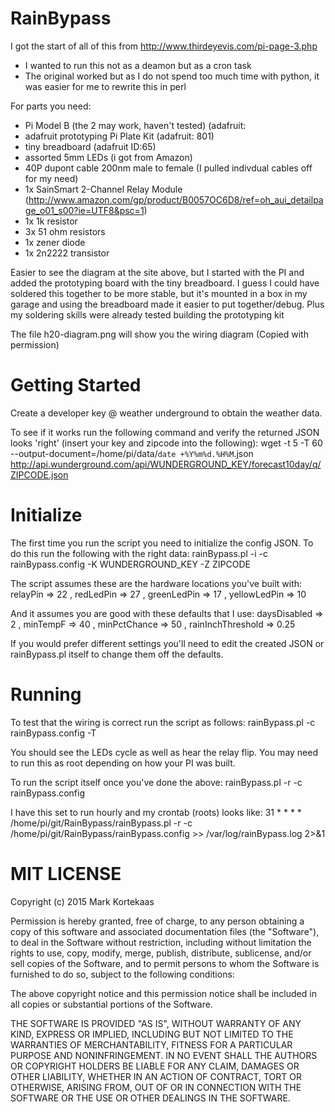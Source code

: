 RainBypass
==========

I got the start of all of this from
http://www.thirdeyevis.com/pi-page-3.php 
- I wanted to run this not as a deamon but as a cron task 
- The original worked but as I do not spend too much time with python,
  it was easier for me to rewrite this in perl

For parts you need:
- Pi Model B (the 2 may work, haven't tested) (adafruit: 
- adafruit prototyping Pi Plate Kit (adafruit: 801)
- tiny breadboard (adafruit ID:65)
- assorted 5mm LEDs (i got from Amazon)
- 40P dupont cable 200nm male to female (I pulled indivdual cables off for my need)
- 1x SainSmart 2-Channel Relay Module (http://www.amazon.com/gp/product/B0057OC6D8/ref=oh_aui_detailpage_o01_s00?ie=UTF8&psc=1) 
- 1x 1k resistor
- 3x 51 ohm resistors
- 1x zener diode
- 1x 2n2222 transistor

Easier to see the diagram at the site above, but I started with the PI and
added the prototyping board with the tiny breadboard. I guess I could have
soldered this together to be more stable, but it's mounted in a box in my
garage and using the breadboard made it easier to put together/debug. Plus
my soldering skills were already tested building the prototyping kit

The file h20-diagram.png will show you the wiring diagram (Copied with
permission)

# Getting Started

Create a developer key @ weather underground to obtain the weather data.

To see if it works run the following command and verify the returned JSON
looks 'right' (insert your key and zipcode into the following):
wget -t 5 -T 60 --output-document=/home/pi/data/`date +%Y%m%d.%H%M`.json \
http://api.wunderground.com/api/WUNDERGROUND_KEY/forecast10day/q/ZIPCODE.json

# Initialize

The first time you run the script you need to initialize the config JSON.
To do this run the following with the right data:
rainBypass.pl -i -c rainBypass.config -K WUNDERGROUND_KEY -Z ZIPCODE

The script assumes these are the hardware locations you've built with:
                        relayPin => 22 ,
                        redLedPin => 27 ,
                        greenLedPin => 17 ,
                        yellowLedPin => 10 

And it assumes you are good with these defaults that I use:
                        daysDisabled => 2 ,
                        minTempF => 40 ,
                        minPctChance => 50 ,
                        rainInchThreshold => 0.25 

If you would prefer different settings you'll need to edit the created JSON
or rainBypass.pl itself to change them off the defaults.

# Running

To test that the wiring is correct run the script as follows:
rainBypass.pl -c rainBypass.config -T

You should see the LEDs cycle as well as hear the relay flip. You may need to
run this as root depending on how your PI was built.

To run the script itself once you've done the above:
rainBypass.pl -r -c rainBypass.config

I have this set to run hourly and my crontab (roots) looks like:
31 * * * * /home/pi/git/RainBypass/rainBypass.pl -r -c /home/pi/git/RainBypass/rainBypass.config >> /var/log/rainBypass.log 2>&1

# MIT LICENSE

Copyright (c) 2015 Mark Kortekaas

Permission is hereby granted, free of charge, to any person obtaining a
copy of this software and associated documentation files (the "Software"),
to deal in the Software without restriction, including without limitation
the rights to use, copy, modify, merge, publish, distribute, sublicense,
and/or sell copies of the Software, and to permit persons to whom the
Software is furnished to do so, subject to the following conditions:

The above copyright notice and this permission notice shall be included in
all copies or substantial portions of the Software.

THE SOFTWARE IS PROVIDED "AS IS", WITHOUT WARRANTY OF ANY KIND, EXPRESS OR
IMPLIED, INCLUDING BUT NOT LIMITED TO THE WARRANTIES OF MERCHANTABILITY,
FITNESS FOR A PARTICULAR PURPOSE AND NONINFRINGEMENT. IN NO EVENT SHALL THE
AUTHORS OR COPYRIGHT HOLDERS BE LIABLE FOR ANY CLAIM, DAMAGES OR OTHER
LIABILITY, WHETHER IN AN ACTION OF CONTRACT, TORT OR OTHERWISE, ARISING
FROM, OUT OF OR IN CONNECTION WITH THE SOFTWARE OR THE USE OR OTHER
DEALINGS IN THE SOFTWARE.
